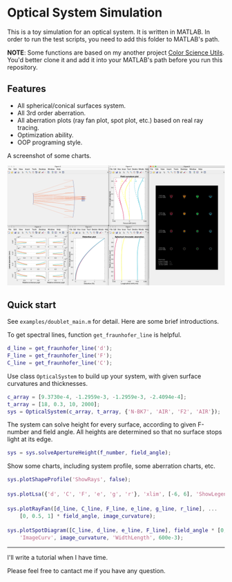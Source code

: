 # Optical System Simulation

This is a toy simulation for an optical system. It is written in MATLAB.
In order to run the test scripts, you need to add this folder to MATLAB's path.

**NOTE**: Some functions are based on my another project
[Color Science Utils](https://github.com/LoveDaisy/ColorScienceUtils).
You'd better clone it and add it into your MATLAB's path before you run this repository.

## Features

* All spherical/conical surfaces system.
* All 3rd order aberration.
* All aberration plots (ray fan plot, spot plot, etc.) based on real ray tracing.
* Optimization ability.
* OOP programing style.

A screenshot of some charts.

![](img/plots.png)

## Quick start

See `examples/doublet_main.m` for detail.
Here are some brief introductions.

To get spectral lines, function `get_fraunhofer_line` is helpful.

```matlab
d_line = get_fraunhofer_line('d');
F_line = get_fraunhofer_line('F');
C_line = get_fraunhofer_line('C');
```

Use class `OpticalSystem` to build up your system, with given surface curvatures and thicknesses.

```matlab
c_array = [9.3730e-4, -1.2959e-3, -1.2959e-3, -2.4094e-4];
t_array = [18, 0.3, 10, 2000];
sys = OpticalSystem(c_array, t_array, {'N-BK7', 'AIR', 'F2', 'AIR'});
```

The system can solve height for every surface, according to given F-number and field angle.
All heights are determined so that no surface stops light at its edge.

```matlab
sys = sys.solveApertureHeight(f_number, field_angle);
```

Show some charts, including system profile, some aberration charts, etc.

```matlab
sys.plotShapeProfile('ShowRays', false);

sys.plotLsa({'d', 'C', 'F', 'e', 'g', 'r'}, 'xlim', [-6, 6], 'ShowLegend', true);

sys.plotRayFan([d_line, C_line, F_line, e_line, g_line, r_line], ...
    [0, 0.5, 1] * field_angle, image_curvature);

sys.plotSpotDiagram([C_line, d_line, e_line, F_line], field_angle * [0, 0.3, 0.5, 1.0], ...
    'ImageCurv', image_curvature, 'WidthLength', 600e-3);
```

---

I'll write a tutorial when I have time.

Please feel free to cantact me if you have any question.
